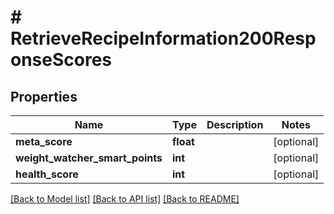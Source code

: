 # # RetrieveRecipeInformation200ResponseScores

## Properties

Name | Type | Description | Notes
------------ | ------------- | ------------- | -------------
**meta_score** | **float** |  | [optional]
**weight_watcher_smart_points** | **int** |  | [optional]
**health_score** | **int** |  | [optional]

[[Back to Model list]](../../README.md#models) [[Back to API list]](../../README.md#endpoints) [[Back to README]](../../README.md)
